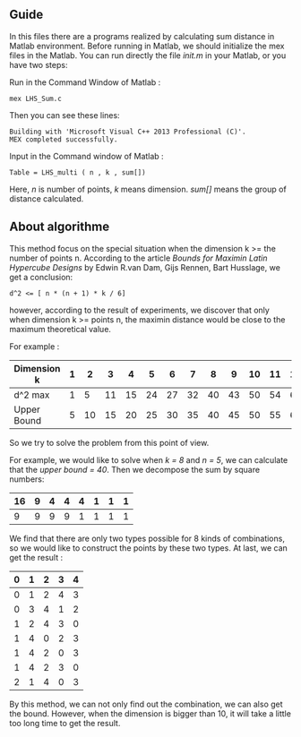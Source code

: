 ## Guide
In this files there are a programs realized by calculating sum distance in Matlab environment. Before running in Matlab, we should initialize the mex files in the Matlab.  You can run directly the file _init.m_ in your Matlab, or you have two steps:

  Run in the Command Window of Matlab :

    mex LHS_Sum.c

  Then you can see these lines:

    Building with 'Microsoft Visual C++ 2013 Professional (C)'.
    MEX completed successfully.

  Input in the Command window of Matlab : 

    Table = LHS_multi ( n , k , sum[])

Here, _n_ is number of points, _k_ means dimension. _sum[]_ means the group of distance calculated.

## About algorithme
This method focus on the special situation when the dimension k >= the number of points n. According to the article _Bounds for Maximin Latin Hypercube Designs_ by Edwin R.van Dam, Gijs Rennen, Bart Husslage, we get a conclusion:

    d^2 <= [ n * (n + 1) * k / 6]

however, according to the result of experiments, we discover that only when dimension k >= points n, the maximin distance would be close to the maximum theoretical value.

For example : 

Dimension k | 1 | 2 | 3 | 4 | 5 | 6 | 7 | 8 | 9 | 10 | 11 | 12 | 13 | 14
------------|---|---|---|---|---|---|---|---|---|---|---|---|---|---
d^2 max | 1 | 5 | 11 | 15 |24 | 27 | 32 | 40 | 43 | 50 | 54 | 60 | 64 | 70
Upper Bound | 5 | 10 | 15 | 20 | 25 | 30 | 35 | 40 | 45 | 50 | 55 | 60 | 65 | 70

So we try to solve the problem from this point of view.

For example, we would like to solve when _k = 8_ and _n = 5_, we can calculate that the _upper bound = 40_. Then we decompose the sum by square numbers:

16 | 9 | 4 | 4 | 4 | 1 | 1 | 1
---|---|---|---|---|---|---|---
 9 | 9 | 9 | 9 | 1 | 1 | 1 | 1


We find that there are only two types possible for 8 kinds of combinations, so we would like to construct the points by these two types. At last, we can get the result :

0 | 1 | 2 | 3 | 4
---|---|---|---|---
0 | 1 | 2 | 4 | 3
0 | 3 | 4 | 1 | 2
1 | 2 | 4 | 3 | 0
1 | 4 | 0 | 2 | 3
1 | 4 | 2 | 0 | 3
1 | 4 | 2 | 3 | 0
2 | 1 | 4 | 0 | 3

By this method, we can not only find out the combination, we can also get the bound. However, when the dimension is bigger than 10, it will take a little too long time to get the result.
